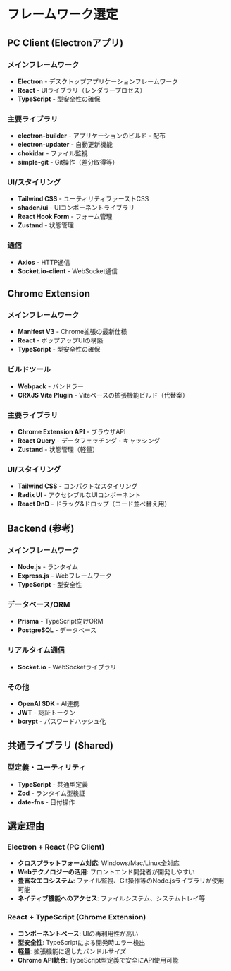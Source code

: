 # フレームワーク選定

## PC Client (Electronアプリ)

### メインフレームワーク
- **Electron** - デスクトップアプリケーションフレームワーク
- **React** - UIライブラリ（レンダラープロセス）
- **TypeScript** - 型安全性の確保

### 主要ライブラリ
- **electron-builder** - アプリケーションのビルド・配布
- **electron-updater** - 自動更新機能
- **chokidar** - ファイル監視
- **simple-git** - Git操作（差分取得等）

### UI/スタイリング
- **Tailwind CSS** - ユーティリティファーストCSS
- **shadcn/ui** - UIコンポーネントライブラリ
- **React Hook Form** - フォーム管理
- **Zustand** - 状態管理

### 通信
- **Axios** - HTTP通信
- **Socket.io-client** - WebSocket通信

## Chrome Extension

### メインフレームワーク
- **Manifest V3** - Chrome拡張の最新仕様
- **React** - ポップアップUIの構築
- **TypeScript** - 型安全性の確保

### ビルドツール
- **Webpack** - バンドラー
- **CRXJS Vite Plugin** - Viteベースの拡張機能ビルド（代替案）

### 主要ライブラリ
- **Chrome Extension API** - ブラウザAPI
- **React Query** - データフェッチング・キャッシング
- **Zustand** - 状態管理（軽量）

### UI/スタイリング
- **Tailwind CSS** - コンパクトなスタイリング
- **Radix UI** - アクセシブルなUIコンポーネント
- **React DnD** - ドラッグ&ドロップ（コード並べ替え用）

## Backend (参考)

### メインフレームワーク
- **Node.js** - ランタイム
- **Express.js** - Webフレームワーク
- **TypeScript** - 型安全性

### データベース/ORM
- **Prisma** - TypeScript向けORM
- **PostgreSQL** - データベース

### リアルタイム通信
- **Socket.io** - WebSocketライブラリ

### その他
- **OpenAI SDK** - AI連携
- **JWT** - 認証トークン
- **bcrypt** - パスワードハッシュ化

## 共通ライブラリ (Shared)

### 型定義・ユーティリティ
- **TypeScript** - 共通型定義
- **Zod** - ランタイム型検証
- **date-fns** - 日付操作

## 選定理由

### Electron + React (PC Client)
- **クロスプラットフォーム対応**: Windows/Mac/Linux全対応
- **Webテクノロジーの活用**: フロントエンド開発者が開発しやすい
- **豊富なエコシステム**: ファイル監視、Git操作等のNode.jsライブラリが使用可能
- **ネイティブ機能へのアクセス**: ファイルシステム、システムトレイ等

### React + TypeScript (Chrome Extension)
- **コンポーネントベース**: UIの再利用性が高い
- **型安全性**: TypeScriptによる開発時エラー検出
- **軽量**: 拡張機能に適したバンドルサイズ
- **Chrome API統合**: TypeScript型定義で安全にAPI使用可能